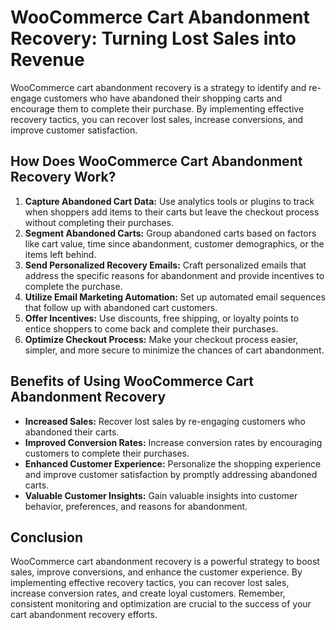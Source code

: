 # WooCommerce Cart Abandonment Recovery: Turning Lost Sales into Revenue

WooCommerce cart abandonment recovery is a strategy to identify and re-engage customers who have abandoned their shopping carts and encourage them to complete their purchase. By implementing effective recovery tactics, you can recover lost sales, increase conversions, and improve customer satisfaction.

## How Does WooCommerce Cart Abandonment Recovery Work?

1. **Capture Abandoned Cart Data:** Use analytics tools or plugins to track when shoppers add items to their carts but leave the checkout process without completing their purchases.
2. **Segment Abandoned Carts:** Group abandoned carts based on factors like cart value, time since abandonment, customer demographics, or the items left behind.
3. **Send Personalized Recovery Emails:** Craft personalized emails that address the specific reasons for abandonment and provide incentives to complete the purchase.
4. **Utilize Email Marketing Automation:** Set up automated email sequences that follow up with abandoned cart customers.
5. **Offer Incentives:** Use discounts, free shipping, or loyalty points to entice shoppers to come back and complete their purchases.
6. **Optimize Checkout Process:** Make your checkout process easier, simpler, and more secure to minimize the chances of cart abandonment.

## Benefits of Using WooCommerce Cart Abandonment Recovery

- **Increased Sales:** Recover lost sales by re-engaging customers who abandoned their carts.
- **Improved Conversion Rates:** Increase conversion rates by encouraging customers to complete their purchases.
- **Enhanced Customer Experience:** Personalize the shopping experience and improve customer satisfaction by promptly addressing abandoned carts.
- **Valuable Customer Insights:** Gain valuable insights into customer behavior, preferences, and reasons for abandonment.

## Conclusion

WooCommerce cart abandonment recovery is a powerful strategy to boost sales, improve conversions, and enhance the customer experience. By implementing effective recovery tactics, you can recover lost sales, increase conversion rates, and create loyal customers. Remember, consistent monitoring and optimization are crucial to the success of your cart abandonment recovery efforts.
